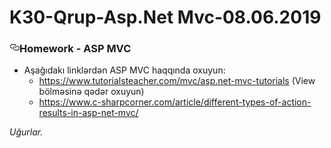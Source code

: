 # K30-Qrup-Asp.Net Mvc-08.06.2019
<article class="markdown-body entry-content p-5" itemprop="text">
<h3><a id="user-content-homework---asp-mvc" class="anchor" aria-hidden="true" href="#homework---asp-mvc"><svg class="octicon octicon-link" viewBox="0 0 16 16" version="1.1" width="16" height="16" aria-hidden="true"><path fill-rule="evenodd" d="M4 9h1v1H4c-1.5 0-3-1.69-3-3.5S2.55 3 4 3h4c1.45 0 3 1.69 3 3.5 0 1.41-.91 2.72-2 3.25V8.59c.58-.45 1-1.27 1-2.09C10 5.22 8.98 4 8 4H4c-.98 0-2 1.22-2 2.5S3 9 4 9zm9-3h-1v1h1c1 0 2 1.22 2 2.5S13.98 12 13 12H9c-.98 0-2-1.22-2-2.5 0-.83.42-1.64 1-2.09V6.25c-1.09.53-2 1.84-2 3.25C6 11.31 7.55 13 9 13h4c1.45 0 3-1.69 3-3.5S14.5 6 13 6z"></path></svg></a>Homework - ASP MVC</h3>
<ul>
<li>Aşağıdakı linklərdən ASP MVC haqqında oxuyun:
<ul>
<li><a href="https://www.tutorialsteacher.com/mvc/asp.net-mvc-tutorials" rel="nofollow">https://www.tutorialsteacher.com/mvc/asp.net-mvc-tutorials</a> (View bölməsinə qədər oxuyun)</li>
<li><a href="https://www.c-sharpcorner.com/article/different-types-of-action-results-in-asp-net-mvc/" rel="nofollow">https://www.c-sharpcorner.com/article/different-types-of-action-results-in-asp-net-mvc/</a></li>
</ul>
</li>
</ul>
<p><em> Uğurlar.</em></p>
</article>
